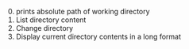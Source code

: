 0. prints  absolute path of working directory
1. List directory content
2. Change directory
3. Display current directory contents in a long format
